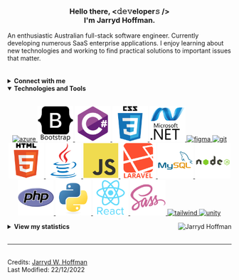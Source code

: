 <h3 align="center">Hello there,
	<𝚍𝚎𝚟eloper𝚜 />
	<br /> I'm Jarryd Hoffman.
</h3>
An enthusiastic Australian full-stack software engineer. Currently developing numerous SaaS enterprise applications. I enjoy learning about new technologies and working to find practical solutions to important issues that matter.
<br />
<br />
<br />
<details>
	<summary>
		<b>Connect with me</b>
	</summary>
	<p align="center">
<a href="https://codepen.io/jayaitch" target="blank"><img align="center" src="https://raw.githubusercontent.com/rahuldkjain/github-profile-readme-generator/master/src/images/icons/Social/codepen.svg" alt="jayaitch" height="80" width="80" /></a>
<a href="https://linkedin.com/in/jarryd-hoffman-a85b94155" target="blank"><img align="center" src="https://raw.githubusercontent.com/rahuldkjain/github-profile-readme-generator/master/src/images/icons/Social/linked-in-alt.svg" alt="jarryd-hoffman-a85b94155" height="80" width="80" /></a>
<a href="https://discord.gg/pbT7cQymdj" target="blank"><img align="center" src="https://raw.githubusercontent.com/rahuldkjain/github-profile-readme-generator/master/src/images/icons/Social/discord.svg" alt="pbT7cQymdj" height="80" width="80" /></a>
	</p>
</details>
<details open>
	<summary>
		<b>Technologies and Tools</b>
	</summary>
  <br />
	<p align="center">
		<a href="https://azure.microsoft.com/en-in/" target="_blank" rel="noreferrer">
			<img src="https://www.vectorlogo.zone/logos/microsoft_azure/microsoft_azure-icon.svg" alt="azure" width="80" height="80" />
		</a>
		<a href="https://getbootstrap.com" target="_blank" rel="noreferrer">
			<img src="https://raw.githubusercontent.com/devicons/devicon/master/icons/bootstrap/bootstrap-plain-wordmark.svg" alt="bootstrap" width="80" height="80" />
		</a>
		<a href="https://www.w3schools.com/cs/" target="_blank" rel="noreferrer">
			<img src="https://raw.githubusercontent.com/devicons/devicon/master/icons/csharp/csharp-original.svg" alt="csharp" width="80" height="80" />
		</a>
		<a href="https://www.w3schools.com/css/" target="_blank" rel="noreferrer">
			<img src="https://raw.githubusercontent.com/devicons/devicon/master/icons/css3/css3-original-wordmark.svg" alt="css3" width="80" height="80" />
		</a>
		<a href="https://dotnet.microsoft.com/" target="_blank" rel="noreferrer">
			<img src="https://raw.githubusercontent.com/devicons/devicon/master/icons/dot-net/dot-net-original-wordmark.svg" alt="dotnet" width="80" height="80" />
		</a>
		<a href="https://www.figma.com/" target="_blank" rel="noreferrer">
			<img src="https://www.vectorlogo.zone/logos/figma/figma-icon.svg" alt="figma" width="80" height="80" />
		</a>
		<a href="https://git-scm.com/" target="_blank" rel="noreferrer">
			<img src="https://www.vectorlogo.zone/logos/git-scm/git-scm-icon.svg" alt="git" width="80" height="80" />
		</a>
		<a href="https://www.w3.org/html/" target="_blank" rel="noreferrer">
			<img src="https://raw.githubusercontent.com/devicons/devicon/master/icons/html5/html5-original-wordmark.svg" alt="html5" width="80" height="80" />
		</a>
		<a href="https://www.java.com" target="_blank" rel="noreferrer">
			<img src="https://raw.githubusercontent.com/devicons/devicon/master/icons/java/java-original.svg" alt="java" width="80" height="80" />
		</a>
		<a href="https://developer.mozilla.org/en-US/docs/Web/JavaScript" target="_blank" rel="noreferrer">
			<img src="https://raw.githubusercontent.com/devicons/devicon/master/icons/javascript/javascript-original.svg" alt="javascript" width="80" height="80" />
		</a>
		<a href="https://laravel.com/" target="_blank" rel="noreferrer">
			<img src="https://raw.githubusercontent.com/devicons/devicon/master/icons/laravel/laravel-plain-wordmark.svg" alt="laravel" width="80" height="80" />
		</a>
		<a href="https://www.mysql.com/" target="_blank" rel="noreferrer">
			<img src="https://raw.githubusercontent.com/devicons/devicon/master/icons/mysql/mysql-original-wordmark.svg" alt="mysql" width="80" height="80" />
		</a>
		<a href="https://nodejs.org" target="_blank" rel="noreferrer">
			<img src="https://raw.githubusercontent.com/devicons/devicon/master/icons/nodejs/nodejs-original-wordmark.svg" alt="nodejs" width="80" height="80" />
		</a>
		<a href="https://www.php.net" target="_blank" rel="noreferrer">
			<img src="https://raw.githubusercontent.com/devicons/devicon/master/icons/php/php-original.svg" alt="php" width="80" height="80" />
		</a>
		<a href="https://www.python.org" target="_blank" rel="noreferrer">
			<img src="https://raw.githubusercontent.com/devicons/devicon/master/icons/python/python-original.svg" alt="python" width="80" height="80" />
		</a>
		<a href="https://reactjs.org/" target="_blank" rel="noreferrer">
			<img src="https://raw.githubusercontent.com/devicons/devicon/master/icons/react/react-original-wordmark.svg" alt="react" width="80" height="80" />
		</a>
		<a href="https://sass-lang.com" target="_blank" rel="noreferrer">
			<img src="https://raw.githubusercontent.com/devicons/devicon/master/icons/sass/sass-original.svg" alt="sass" width="80" height="80" />
		</a>
		<a href="https://tailwindcss.com/" target="_blank" rel="noreferrer">
			<img src="https://www.vectorlogo.zone/logos/tailwindcss/tailwindcss-icon.svg" alt="tailwind" width="80" height="80" />
		</a>
		<a href="https://unity.com/" target="_blank" rel="noreferrer">
			<img src="https://www.vectorlogo.zone/logos/unity3d/unity3d-icon.svg" alt="unity" width="80" height="80" />
		</a>
	</p>
</details>
<details>
  <summary><b>View my statistics</b> <img align="right" src="https://komarev.com/ghpvc/?username=jarryd-w-hoffman&label=Profile%20views&color=0e75b6&style=flat" alt="Jarryd Hoffman" />
	</summary>
	<p align="center">
    <br />
		<a href="https://github.com/ryo-ma/github-profile-trophy">
			<img src="https://github-profile-trophy.vercel.app/?username=jarryd-w-hoffman" alt="jarryd-w-hoffman" />
		</a>
	</p>
	<p align="center">
		<img align="center" src="https://github-readme-stats.vercel.app/api/top-langs?username=jarryd-w-hoffman&show_icons=true&locale=en&layout=compact" alt="jarryd-w-hoffman" />
	</p>
  <div align="center">
	<p>
    <img align="center" src="https://github-readme-stats.vercel.app/api?username=jarryd-w-hoffman&show_icons=true&locale=en" alt="jarryd-w-hoffman" />
		<img align="center" src="https://github-readme-streak-stats.herokuapp.com/?user=jarryd-w-hoffman&" alt="jarryd-w-hoffman" />
	</p>
  </div>
</details>
<br /> 

---- 

<br /> 
Credits: <a href="https://github.com/Jarryd-W-Hoffman">Jarryd W. Hoffman</a>
<br /> 
Last Modified: 22/12/2022
